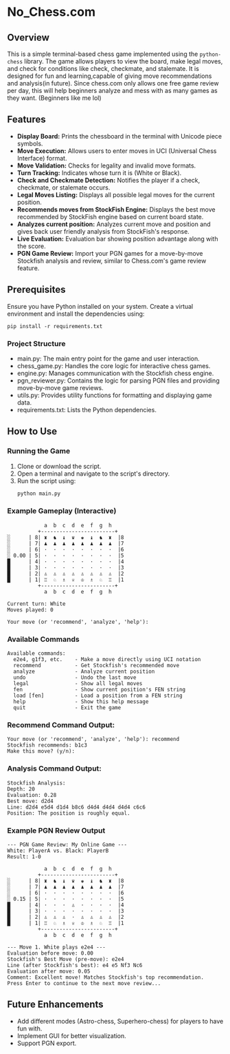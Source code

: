 # No_Chess.com

## Overview
This is a simple terminal-based chess game implemented using the `python-chess` library. The game allows players to view the board, make legal moves, and check for conditions like check, checkmate, and stalemate. It is designed for fun and learning,capable of giving move recommendations and analysis(in future). Since chess.com only allows one free game review per day, this will help beginners analyze and mess with as many games as they want. (Beginners like me lol)

## Features
- **Display Board:** Prints the chessboard in the terminal with Unicode piece symbols.
- **Move Execution:** Allows users to enter moves in UCI (Universal Chess Interface) format.
- **Move Validation:** Checks for legality and invalid move formats.
- **Turn Tracking:** Indicates whose turn it is (White or Black).
- **Check and Checkmate Detection:** Notifies the player if a check, checkmate, or stalemate occurs.
- **Legal Moves Listing:** Displays all possible legal moves for the current position.
- **Recommends moves from StockFish Engine:** Displays the best move recommended by StockFish engine based on current board state.
- **Analyzes current position:** Analyzes current move and position and gives back user friendly analysis from StockFish's response.
- **Live Evaluation:** Evaluation bar showing position advantage along with the score.
- **PGN Game Review:** Import your PGN games for a move-by-move Stockfish analysis and review, similar to Chess.com's game review feature.

## Prerequisites
Ensure you have Python installed on your system. Create a virtual environment and install the dependencies using:  
```
pip install -r requirements.txt
```

### Project Structure

- main.py: The main entry point for the game and user interaction.
- chess_game.py: Handles the core logic for interactive chess games.
- engine.py: Manages communication with the Stockfish chess engine.
- pgn_reviewer.py: Contains the logic for parsing PGN files and providing move-by-move game reviews.
- utils.py: Provides utility functions for formatting and displaying game data.
- requirements.txt: Lists the Python dependencies.

## How to Use
### Running the Game
1. Clone or download the script.
2. Open a terminal and navigate to the script's directory.
3. Run the script using:
   ```sh
   python main.py
   ```

### Example Gameplay (Interactive)
```
            a  b  c  d  e  f  g  h
          +------------------------+
░      | 8| ♜  ♞  ♝  ♛  ♚  ♝  ♞  ♜  |8
░      | 7| ♟  ♟  ♟  ♟  ♟  ♟  ♟  ♟  |7
░      | 6| ·  ·  ·  ·  ·  ·  ·  ·  |6
░ 0.00 | 5| ·  ·  ·  ·  ·  ·  ·  ·  |5
█      | 4| ·  ·  ·  ·  ·  ·  ·  ·  |4
█      | 3| ·  ·  ·  ·  ·  ·  ·  ·  |3
█      | 2| ♙  ♙  ♙  ♙  ♙  ♙  ♙  ♙  |2
█      | 1| ♖  ♘  ♗  ♕  ♔  ♗  ♘  ♖  |1
          +------------------------+
            a  b  c  d  e  f  g  h

Current turn: White
Moves played: 0

Your move (or 'recommend', 'analyze', 'help'): 
```

### Available Commands
```
Available commands:
  e2e4, g1f3, etc.    - Make a move directly using UCI notation
  recommend           - Get Stockfish's recommended move
  analyze             - Analyze current position
  undo                - Undo the last move
  legal               - Show all legal moves
  fen                 - Show current position's FEN string
  load [fen]          - Load a position from a FEN string
  help                - Show this help message
  quit                - Exit the game
```

### Recommend Command Output:
```
Your move (or 'recommend', 'analyze', 'help'): recommend
Stockfish recommends: b1c3
Make this move? (y/n):

```

### Analysis Command Output:
```
Stockfish Analysis:
Depth: 20
Evaluation: 0.28
Best move: d2d4
Line: d2d4 e5d4 d1d4 b8c6 d4d4 d4d4 d4d4 c6c6
Position: The position is roughly equal.

```

### Example PGN Review Output
```
--- PGN Game Review: My Online Game ---
White: PlayerA vs. Black: PlayerB
Result: 1-0

            a  b  c  d  e  f  g  h
          +------------------------+
░      | 8| ♜  ♞  ♝  ♛  ♚  ♝  ♞  ♜  |8
░      | 7| ♟  ♟  ♟  ♟  ♟  ♟  ♟  ♟  |7
░      | 6| ·  ·  ·  ·  ·  ·  ·  ·  |6
░ 0.15 | 5| ·  ·  ·  ·  ·  ·  ·  ·  |5
█      | 4| ·  ·  ·  ♙  ·  ·  ·  ·  |4
█      | 3| ·  ·  ·  ·  ·  ·  ·  ·  |3
█      | 2| ♙  ♙  ♙  ·  ♙  ♙  ♙  ♙  |2
█      | 1| ♖  ♘  ♗  ♕  ♔  ♗  ♘  ♖  |1
          +------------------------+
            a  b  c  d  e  f  g  h

--- Move 1. White plays e2e4 ---
Evaluation before move: 0.00
Stockfish's Best Move (pre-move): e2e4
Line (after Stockfish's best): e4 e5 Nf3 Nc6
Evaluation after move: 0.05
Comment: Excellent move! Matches Stockfish's top recommendation.
Press Enter to continue to the next move review...

```

## Future Enhancements
- Add different modes (Astro-chess, Superhero-chess) for players to have fun with.
- Implement GUI for better visualization.
- Support PGN export.

